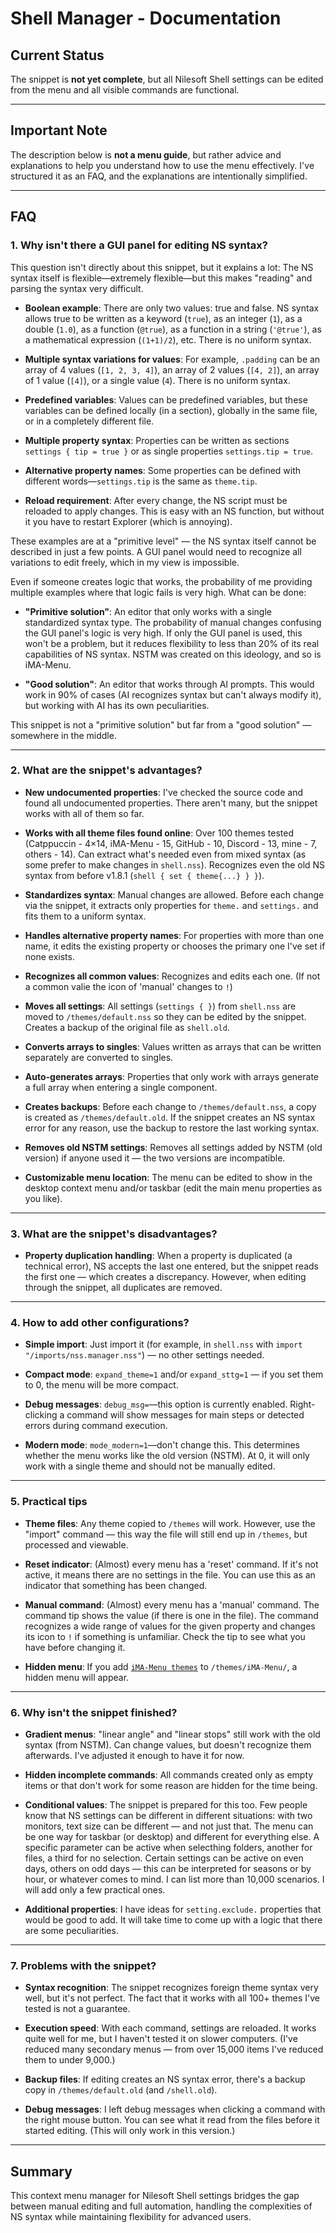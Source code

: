 # Shell Manager - Documentation

## Current Status

The snippet is **not yet complete**, but all Nilesoft Shell settings can be edited from the menu and all visible commands are functional.

---

## Important Note

The description below is **not a menu guide**, but rather advice and explanations to help you understand how to use the menu effectively. I've structured it as an FAQ, and the explanations are intentionally simplified.

---

## FAQ

### 1. Why isn't there a GUI panel for editing NS syntax?

This question isn't directly about this snippet, but it explains a lot: The NS syntax itself is flexible—extremely flexible—but this makes "reading" and parsing the syntax very difficult.

- **Boolean example**: There are only two values: true and false. NS syntax allows true to be written as a keyword (`true`), as an integer (`1`), as a double (`1.0`), as a function (`@true`), as a function in a string (`'@true'`), as a mathematical expression (`(1+1)/2`), etc. There is no uniform syntax.

- **Multiple syntax variations for values**: For example, `.padding` can be an array of 4 values (`[1, 2, 3, 4]`), an array of 2 values (`[4, 2]`), an array of 1 value (`[4]`), or a single value (`4`). There is no uniform syntax.

- **Predefined variables**: Values can be predefined variables, but these variables can be defined locally (in a section), globally in the same file, or in a completely different file.

- **Multiple property syntax**: Properties can be written as sections `settings { tip = true }` or as single properties `settings.tip = true`.

- **Alternative property names**: Some properties can be defined with different words—`settings.tip` is the same as `theme.tip`.

- **Reload requirement**: After every change, the NS script must be reloaded to apply changes. This is easy with an NS function, but without it you have to restart Explorer (which is annoying).

These examples are at a "primitive level" — the NS syntax itself cannot be described in just a few points. A GUI panel would need to recognize all variations to edit freely, which in my view is impossible.

Even if someone creates logic that works, the probability of me providing multiple examples where that logic fails is very high. What can be done:

- **"Primitive solution"**: An editor that only works with a single standardized syntax type. The probability of manual changes confusing the GUI panel's logic is very high. If only the GUI panel is used, this won't be a problem, but it reduces flexibility to less than 20% of its real capabilities of NS syntax. NSTM was created on this ideology, and so is iMA-Menu.

- **"Good solution"**: An editor that works through AI prompts. This would work in 90% of cases (AI recognizes syntax but can't always modify it), but working with AI has its own peculiarities.

This snippet is not a "primitive solution" but far from a "good solution" — somewhere in the middle.

---

### 2. What are the snippet's advantages?

- **New undocumented properties**: I've checked the source code and found all undocumented properties. There aren't many, but the snippet works with all of them so far.

- **Works with all theme files found online**: Over 100 themes tested (Catppuccin - 4×14, iMA-Menu - 15, GitHub - 10, Discord - 13, mine - 7, others - 14). Can extract what's needed even from mixed syntax (as some prefer to make changes in `shell.nss`). Recognizes even the old NS syntax from before v1.8.1 (`shell { set { theme{...} } }`).

- **Standardizes syntax**: Manual changes are allowed. Before each change via the snippet, it extracts only properties for `theme.` and `settings.` and fits them to a uniform syntax.

- **Handles alternative property names**: For properties with more than one name, it edits the existing property or chooses the primary one I've set if none exists.

- **Recognizes all common values**: Recognizes and edits each one. (If not a common valie the icon of 'manual' changes to `!`)

- **Moves all settings**: All settings (`settings { }`) from `shell.nss` are moved to `/themes/default.nss` so they can be edited by the snippet. Creates a backup of the original file as `shell.old`.

- **Converts arrays to singles**: Values written as arrays that can be written separately are converted to singles.

- **Auto-generates arrays**: Properties that only work with arrays generate a full array when entering a single component.

- **Creates backups**: Before each change to `/themes/default.nss`, a copy is created as `/themes/default.old`. If the snippet creates an NS syntax error for any reason, use the backup to restore the last working syntax.

- **Removes old NSTM settings**: Removes all settings added by NSTM (old version) if anyone used it — the two versions are incompatible.

- **Customizable menu location**: The menu can be edited to show in the desktop context menu and/or taskbar (edit the main menu properties as you like).

---

### 3. What are the snippet's disadvantages?

- **Property duplication handling**: When a property is duplicated (a technical error), NS accepts the last one entered, but the snippet reads the first one — which creates a discrepancy. However, when editing through the snippet, all duplicates are removed.

---

### 4. How to add other configurations?

- **Simple import**: Just import it (for example, in `shell.nss` with `import "/imports/nss.manager.nss"`) — no other settings needed.

- **Compact mode**: `expand_theme=1` and/or `expand_sttg=1` — if you set them to 0, the menu will be more compact.

- **Debug messages**: `debug_msg=`—this option is currently enabled. Right-clicking a command will show messages for main steps or detected errors during command execution.

- **Modern mode**: `mode_modern=1`—don't change this. This determines whether the menu works like the old version (NSTM). At 0, it will only work with a single theme and should not be manually edited.

---

### 5. Practical tips

- **Theme files**: Any theme copied to `/themes` will work. However, use the "import" command — this way the file will still end up in `/themes`, but processed and viewable.

- **Reset indicator**: (Almost) every menu has a 'reset' command. If it's not active, it means there are no settings in the file. You can use this as an indicator that something has been changed.

- **Manual command**: (Almost) every menu has a 'manual' command. The command tip shows the value (if there is one in the file). The command recognizes a wide range of values for the given property and changes its icon to `!` if something is unfamiliar. Check the tip to see what you have before changing it.

- **Hidden menu**: If you add [`iMA-Menu themes`](https://github.com/iMAboud/iMA-Menu/tree/main/iMA%20Menu/theme) to `/themes/iMA-Menu/`, a hidden menu will appear.

---

### 6. Why isn't the snippet finished?

- **Gradient menus**: "linear angle" and "linear stops" still work with the old syntax (from NSTM). Can change values, but doesn't recognize them afterwards. I've adjusted it enough to have it for now.

- **Hidden incomplete commands**: All commands created only as empty items or that don't work for some reason are hidden for the time being.

- **Conditional values**: The snippet is prepared for this too. Few people know that NS settings can be different in different situations: with two monitors, text size can be different — and not just that. The menu can be one way for taskbar (or desktop) and different for everything else. A specific parameter can be active when selecthing folders, another for files, a third for no selection. Certain settings can be active on even days, others on odd days — this can be interpreted for seasons or by hour, or whatever comes to mind. I can list more than 10,000 scenarios. I will add only a few practical ones.

- **Additional properties**: I have ideas for `setting.exclude.` properties that would be good to add. It will take time to come up with a logic that there are some peculiarities.

---

### 7. Problems with the snippet?

- **Syntax recognition**: The snippet recognizes foreign theme syntax very well, but it's not perfect. The fact that it works with all 100+ themes I've tested is not a guarantee.

- **Execution speed**: With each command, settings are reloaded. It works quite well for me, but I haven't tested it on slower computers. (I've reduced many secondary menus — from over 15,000 items I've reduced them to under 9,000.)

- **Backup files**: If editing creates an NS syntax error, there's a backup copy in `/themes/default.old` (and `/shell.old`).

- **Debug messages**: I left debug messages when clicking a command with the right mouse button. You can see what it read from the files before it started editing. (This will only work in this version.)

---

## Summary

This context menu manager for Nilesoft Shell settings bridges the gap between manual editing and full automation, handling the complexities of NS syntax while maintaining flexibility for advanced users.